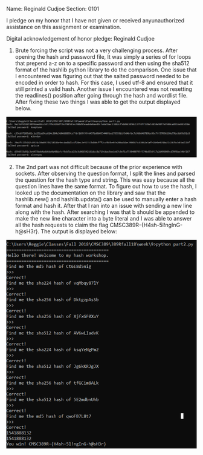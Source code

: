 Name: Reginald Cudjoe 
Section: 0101

I pledge on my honor that I have not given or received anyunauthorized assistance on this assignment or examination.

Digital acknowledgement of honor pledge: Reginald Cudjoe

1. Brute forcing the script was not a very challenging process. After opening the hash and password file, It was simply a series of for loops that prepend a-z on to a specific password and then using the sha512 format of the hashlib python library to do the comparison. One issue that I encountered was figuring out that the salted password needed to be encoded in order to hash. For this case, I used utf-8 and ensured that it still printed a valid hash. Another issue I encountered was not resetting the readlines() position after going through the hash and wordlist file. After fixing these two things I was able to get the output displayed below. 

![part1](wp1.PNG)

2. The 2nd part was not difficult because of the prior experience with sockets. After observing the question format, I split the lines and parsed the question for the hash type and string. This was easy because all the question lines have the same format. To figure out how to use the hash, I looked up the documentation on the library and saw that the hashlib.new() and hashlib.updata() can be used to manually enter a hash format and hash it. After that I ran into an issue with sending a new line along with the hash. After searching I was that b should be appended to make the new line character into a byte literal and I was able to answer all the hash requests to claim the flag CMSC389R-{H4sh-5l!ngInG-h@sH3r}. The output is displayed below:

![part2](wp2.PNG)